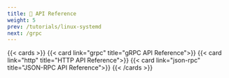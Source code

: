 ```yaml
---
title: 📑 API Reference
weight: 5
prev: /tutorials/linux-systemd
next: /grpc
---
```


{{< cards >}}
  {{< card link="grpc" title="gRPC API Reference">}}
    {{< card link="http" title="HTTP API Reference">}}
    {{< card link="json-rpc" title="JSON-RPC API Reference">}}
{{< /cards >}}
